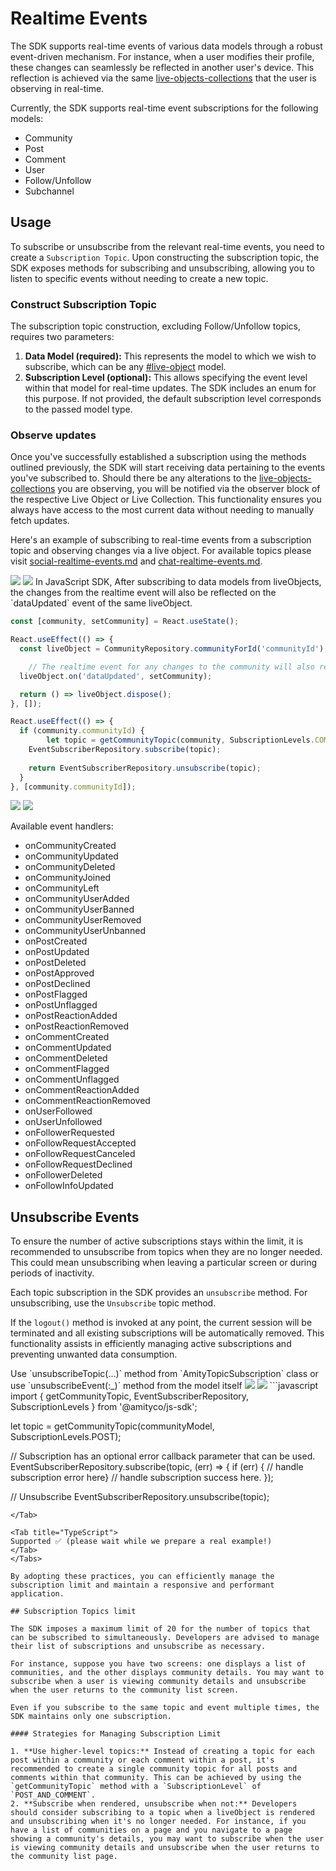 # Realtime Events

The SDK supports real-time events of various data models through a robust event-driven mechanism. For instance, when a user modifies their profile, these changes can seamlessly be reflected in another user's device. This reflection is achieved via the same [live-objects-collections](../../core-concepts/live-objects-collections/ "mention") that the user is observing in real-time.

Currently, the SDK supports real-time event subscriptions for the following models:

* Community
* Post
* Comment
* User
* Follow/Unfollow
* Subchannel

## Usage

To subscribe or unsubscribe from the relevant real-time events, you need to create a `Subscription Topic`. Upon constructing the subscription topic, the SDK exposes methods for subscribing and unsubscribing, allowing you to listen to specific events without needing to create a new topic.

### Construct Subscription Topic

The subscription topic construction, excluding Follow/Unfollow topics, requires two parameters:

1. **Data Model (required):** This represents the model to which we wish to subscribe, which can be any [#live-object](../../core-concepts/live-objects-collections/#live-object "mention") model.
2. **Subscription Level (optional):** This allows specifying the event level within that model for real-time updates. The SDK includes an enum for this purpose. If not provided, the default subscription level corresponds to the passed model type.

### Observe updates

Once you've successfully established a subscription using the methods outlined previously, the SDK will start receiving data pertaining to the events you've subscribed to. Should there be any alterations to the [live-objects-collections](../../core-concepts/live-objects-collections/ "mention") you are observing, you will be notified via the observer block of the respective Live Object or Live Collection. This functionality ensures you always have access to the most current data without needing to manually fetch updates.

Here's an example of subscribing to real-time events from a subscription topic and observing changes via a live object. For available topics please visit [social-realtime-events.md](../../core-concepts/realtime-events/social-realtime-events.md "mention") and [chat-realtime-events.md](../../core-concepts/realtime-events/chat-realtime-events.md "mention").

<Tabs>
<Tab title="iOS">
<Frame>
<img src="https://gist.github.com/amythee/cb275664de317fdbc3dfd82914dc1c30#file-subscribe_and_observe_changes-swift" />
</Frame>
</Tab>

<Tab title="Android">
<Frame>
<img src="https://gist.github.com/amythee/74144223bbf44278c22db9d90548f5c9#file-amityrtepostsubscription-kt" />
</Frame>
</Tab>

<Tab title="JavaScript">
In JavaScript SDK, After subscribing to data models from liveObjects, the changes from the realtime event will also be reflected on the `dataUpdated` event of the same liveObject.

```javascript
const [community, setCommunity] = React.useState();

React.useEffect(() => {
  const liveObject = CommunityRepository.communityForId('communityId');

	// The realtime event for any changes to the community will also reflect here. 
  liveObject.on('dataUpdated', setCommunity);

  return () => liveObject.dispose();
}, []);

React.useEffect(() => {
  if (community.communityId) {
		let topic = getCommunityTopic(community, SubscriptionLevels.COMMUNITY);
    EventSubscriberRepository.subscribe(topic);
   
    return EventSubscriberRepository.unsubscribe(topic);
  }
}, [community.communityId]);
```
</Tab>

<Tab title="TypeScript">
<Frame>
<img src="https://gist.github.com/amythee/9f314ceaf98aaf75ca7b0ce055a03e48#file-watchchangesusingobserver-ts" />
</Frame>

<Frame>
<img src="https://gist.github.com/amythee/5d64a9d0f8e3519abd4d7f33d281cfba#file-watchchangesusingobserver-ts" />
</Frame>

Available event handlers:

* onCommunityCreated
* onCommunityUpdated
* onCommunityDeleted
* onCommunityJoined
* onCommunityLeft
* onCommunityUserAdded
* onCommunityUserBanned
* onCommunityUserRemoved
* onCommunityUserUnbanned
* onPostCreated
* onPostUpdated
* onPostDeleted
* onPostApproved
* onPostDeclined
* onPostFlagged
* onPostUnflagged
* onPostReactionAdded
* onPostReactionRemoved
* onCommentCreated
* onCommentUpdated
* onCommentDeleted
* onCommentFlagged
* onCommentUnflagged
* onCommentReactionAdded
* onCommentReactionRemoved
* onUserFollowed
* onUserUnfollowed
* onFollowerRequested
* onFollowRequestAccepted
* onFollowRequestCanceled
* onFollowRequestDeclined
* onFollowerDeleted
* onFollowInfoUpdated
</Tab>
</Tabs>

## Unsubscribe Events

To ensure the number of active subscriptions stays within the limit, it is recommended to unsubscribe from topics when they are no longer needed. This could mean unsubscribing when leaving a particular screen or during periods of inactivity.

Each topic subscription in the SDK provides an `unsubscribe` method. For unsubscribing, use the `Unsubscribe` topic method.

If the `logout()` method is invoked at any point, the current session will be terminated and all existing subscriptions will be automatically removed. This functionality assists in efficiently managing active subscriptions and preventing unwanted data consumption.

<Tabs>
<Tab title="iOS">
Use `unsubscribeTopic(...)` method from `AmityTopicSubscription` class or use `unsubscribeEvent(:_)` method from the model itself

<Frame>
<img src="https://gist.github.com/amythee/fa158b8cc7962d0c07a2186bc924835d#file-unsubscribe_a_topic-swift" />
</Frame>
</Tab>

<Tab title="Android">
<Frame>
<img src="https://gist.github.com/amythee/bba01863d92b18f45097cba44306b09d#file-amityrteunsubscription-kt" />
</Frame>
</Tab>

<Tab title="JavaScript">
```javascript
import { 
	getCommunityTopic,
	EventSubscriberRepository,
	SubscriptionLevels } from '@amityco/js-sdk';

let topic = getCommunityTopic(communityModel, SubscriptionLevels.POST);

// Subscription has an optional error callback parameter that can be used.
EventSubscriberRepository.subscribe(topic, (err) => {
	if (err) { // handle subscription error here}
	// handle subscription success here.
});

// Unsubscribe
EventSubscriberRepository.unsubscribe(topic);
```
</Tab>

<Tab title="TypeScript">
Supported ✅ (please wait while we prepare a real example!)
</Tab>
</Tabs>

By adopting these practices, you can efficiently manage the subscription limit and maintain a responsive and performant application.

## Subscription Topics limit

The SDK imposes a maximum limit of 20 for the number of topics that can be subscribed to simultaneously. Developers are advised to manage their list of subscriptions and unsubscribe as necessary.

For instance, suppose you have two screens: one displays a list of communities, and the other displays community details. You may want to subscribe when a user is viewing community details and unsubscribe when the user returns to the community list screen.

Even if you subscribe to the same topic and event multiple times, the SDK maintains only one subscription.

#### Strategies for Managing Subscription Limit

1. **Use higher-level topics:** Instead of creating a topic for each post within a community or each comment within a post, it's recommended to create a single community topic for all posts and comments within that community. This can be achieved by using the `getCommunityTopic` method with a `SubscriptionLevel` of `POST_AND_COMMENT`.
2. **Subscribe when rendered, unsubscribe when not:** Developers should consider subscribing to a topic when a liveObject is rendered and unsubscribing when it's no longer needed. For instance, if you have a list of communities on a page and you navigate to a page showing a community's details, you may want to subscribe when the user is viewing community details and unsubscribe when the user returns to the community list page.